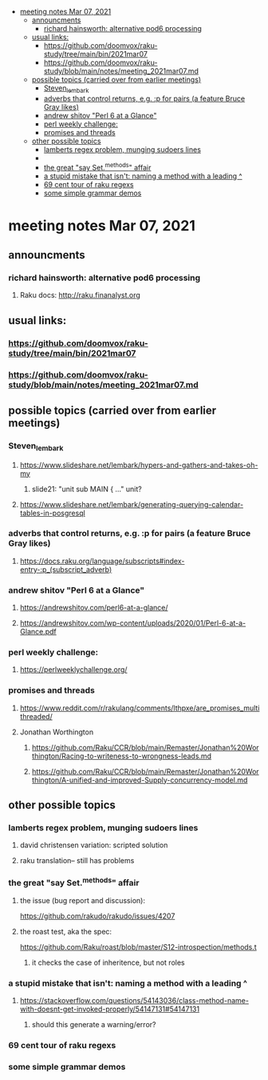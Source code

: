 - [meeting notes Mar 07, 2021](#org3765c49)
  - [announcments](#orgcc51e40)
    - [richard hainsworth: alternative pod6 processing](#org0777b5e)
  - [usual links:](#org5a5ad38)
    - [<https://github.com/doomvox/raku-study/tree/main/bin/2021mar07>](#org7db359b)
    - [<https://github.com/doomvox/raku-study/blob/main/notes/meeting_2021mar07.md>](#org15a45ff)
  - [possible topics (carried over from earlier meetings)](#org87dd444)
    - [Steven<sub>lembark</sub>](#org6ccb46f)
    - [adverbs that control returns, e.g. :p for pairs (a feature Bruce Gray likes)](#org796b8a1)
    - [andrew shitov "Perl 6 at a Glance"](#org05197f7)
    - [perl weekly challenge:](#org11e95e4)
    - [promises and threads](#orgeb6aacb)
  - [other possible topics](#orgd2f4967)
    - [lamberts regex problem, munging sudoers lines](#orga5d0e91)
    - [](#org2874b9d)
    - [the great "say Set.<sup>methods</sup>" affair](#org78fd6fb)
    - [a stupid mistake that isn't: naming a method with a leading ^](#org849b43a)
    - [69 cent tour of raku regexs](#org6c1ed3f)
    - [some simple grammar demos](#orgdd4e457)


<a id="org3765c49"></a>

# meeting notes Mar 07, 2021


<a id="orgcc51e40"></a>

## announcments


<a id="org0777b5e"></a>

### richard hainsworth: alternative pod6 processing

1.  Raku docs: <http://raku.finanalyst.org>


<a id="org5a5ad38"></a>

## usual links:


<a id="org7db359b"></a>

### <https://github.com/doomvox/raku-study/tree/main/bin/2021mar07>


<a id="org15a45ff"></a>

### <https://github.com/doomvox/raku-study/blob/main/notes/meeting_2021mar07.md>


<a id="org87dd444"></a>

## possible topics (carried over from earlier meetings)


<a id="org6ccb46f"></a>

### Steven<sub>lembark</sub>

1.  <https://www.slideshare.net/lembark/hypers-and-gathers-and-takes-oh-my>

    1.  slide21:  "unit sub MAIN { &#x2026;"  unit?

2.  <https://www.slideshare.net/lembark/generating-querying-calendar-tables-in-posgresql>


<a id="org796b8a1"></a>

### adverbs that control returns, e.g. :p for pairs (a feature Bruce Gray likes)

1.  <https://docs.raku.org/language/subscripts#index-entry-:p_(subscript_adverb)>


<a id="org05197f7"></a>

### andrew shitov "Perl 6 at a Glance"

1.  <https://andrewshitov.com/perl6-at-a-glance/>

2.  <https://andrewshitov.com/wp-content/uploads/2020/01/Perl-6-at-a-Glance.pdf>


<a id="org11e95e4"></a>

### perl weekly challenge:

1.  <https://perlweeklychallenge.org/>


<a id="orgeb6aacb"></a>

### promises and threads

1.  <https://www.reddit.com/r/rakulang/comments/lthpxe/are_promises_multithreaded/>

2.  Jonathan Worthington

    1.  <https://github.com/Raku/CCR/blob/main/Remaster/Jonathan%20Worthington/Racing-to-writeness-to-wrongness-leads.md>
    
    2.  <https://github.com/Raku/CCR/blob/main/Remaster/Jonathan%20Worthington/A-unified-and-improved-Supply-concurrency-model.md>


<a id="orgd2f4967"></a>

## other possible topics


<a id="orga5d0e91"></a>

### lamberts regex problem, munging sudoers lines

1.  david christensen variation: scripted solution

2.  raku translation&#x2013; still has problems


<a id="org2874b9d"></a>

### 


<a id="org78fd6fb"></a>

### the great "say Set.<sup>methods</sup>" affair

1.  the issue (bug report and discussion):

    <https://github.com/rakudo/rakudo/issues/4207>

2.  the roast test, aka the spec:

    <https://github.com/Raku/roast/blob/master/S12-introspection/methods.t>
    
    1.  it checks the case of inheritence, but not roles


<a id="org849b43a"></a>

### a stupid mistake that isn't: naming a method with a leading ^

1.  <https://stackoverflow.com/questions/54143036/class-method-name-with-doesnt-get-invoked-properly/54147131#54147131>

    1.  should this generate a warning/error?


<a id="org6c1ed3f"></a>

### 69 cent tour of raku regexs


<a id="orgdd4e457"></a>

### some simple grammar demos
